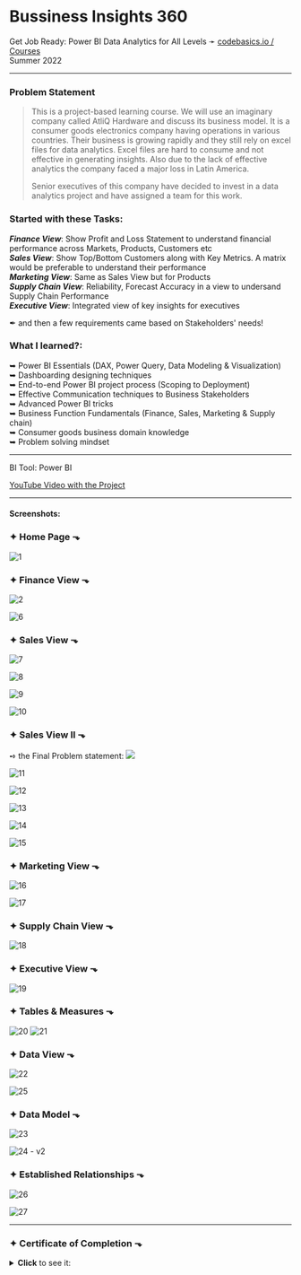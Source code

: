 # **Bussiness Insights 360**

Get Job Ready: Power BI Data Analytics for All Levels ➛ [codebasics.io / Courses](https://codebasics.io/#ourcourses)  
Summer 2022


--- 


### **Problem Statement** 

> This is a project-based learning course. We will use an imaginary company called AtliQ Hardware and discuss its business model. It is a consumer goods electronics company having operations in various countries. Their business is growing rapidly and they still rely on excel files for data analytics. Excel files are hard to consume and not effective in generating insights. Also due to the lack of effective analytics the company faced a major loss in Latin America.
> 
> Senior executives of this company have decided to invest in a data analytics project and have assigned a team for this work.



### **Started with these Tasks**: 

***Finance View***: Show Profit and Loss Statement to understand financial performance across Markets, Products, Customers etc  
***Sales View***: Show Top/Bottom Customers along with Key Metrics. A matrix would be preferable to understand their performance  
***Marketing View***: Same as Sales View but for Products  
***Supply Chain View***: Reliability, Forecast Accuracy in a view to undersand Supply Chain Performance  
***Executive View***: Integrated view of key insights for executives  

✒  and then a few requirements came based on Stakeholders' needs!

### **What I learned?**:

➥ Power BI Essentials (DAX, Power Query, Data Modeling & Visualization)  
➥ Dashboarding designing techniques  
➥ End-to-end Power BI project process (Scoping to Deployment)  
➥ Effective Communication techniques to Business Stakeholders  
➥ Advanced Power BI tricks  
➥ Business Function Fundamentals (Finance, Sales, Marketing & Supply chain)  
➥ Consumer goods business domain knowledge  
➥ Problem solving mindset  

---

BI Tool: Power BI

[YouTube Video with the Project](https://www.youtube.com/watch?v=a0sHR1Ehux4)


---


#### Screenshots:

### ✦ Home Page ⬎
![1](https://user-images.githubusercontent.com/94936000/202318186-33607a9b-15e4-4903-a035-36d0a970909e.jpg)

### ✦ Finance View ⬎
![2](https://user-images.githubusercontent.com/94936000/202318190-ca1bd5ac-9a74-4a06-ac9f-76e2193ce567.jpg)

![6](https://user-images.githubusercontent.com/94936000/202318194-013a1f8a-8e29-443a-9cab-096470c703ba.jpg)

### ✦ Sales View ⬎
![7](https://user-images.githubusercontent.com/94936000/202318197-d855f17c-a1e9-4d20-b64c-96d8a2b1cf3b.jpg)

![8](https://user-images.githubusercontent.com/94936000/202318200-a2e7dec9-aae0-4c74-a970-257a634a83af.jpg)

![9](https://user-images.githubusercontent.com/94936000/202318202-ccb074a1-7b37-445b-ae66-f779d7fc7809.jpg)

![10](https://user-images.githubusercontent.com/94936000/202318203-3c2bec2a-6744-41a5-a66c-0c76543a7cea.jpg)

### ✦ Sales View II ⬎
➺ the Final Problem statement:
![](https://user-images.githubusercontent.com/94936000/202322363-115a3155-4aed-47e7-a7a1-f48eee50a714.jpg)

![11](https://user-images.githubusercontent.com/94936000/202318204-690167bd-20c6-4e34-9919-15718db17937.jpg)

![12](https://user-images.githubusercontent.com/94936000/202318206-b91a7813-6016-4d92-afb5-e8f5e80c9a0b.jpg)

![13](https://user-images.githubusercontent.com/94936000/202318209-5f973393-c97c-4750-bfe1-000429fd5b4a.jpg)

![14](https://user-images.githubusercontent.com/94936000/202318211-6978bf5d-6eb9-424e-8170-0b4d0b2f95d5.jpg)

![15](https://user-images.githubusercontent.com/94936000/202318214-6f323d37-66cd-45bd-80fe-db45954e79a5.jpg)

### ✦ Marketing View ⬎
![16](https://user-images.githubusercontent.com/94936000/202318216-3631e75c-585f-4b48-ab08-b90abf5e9167.jpg)

![17](https://user-images.githubusercontent.com/94936000/202318217-d9e77a33-8b0a-483f-8f03-4765147a2bac.jpg)

### ✦ Supply Chain View ⬎
![18](https://user-images.githubusercontent.com/94936000/202318218-5eb66bbc-8546-49c4-9a78-603316a9d11e.jpg)

### ✦ Executive View ⬎
![19](https://user-images.githubusercontent.com/94936000/202318220-bfd992b2-3a6c-40c1-a868-19d9894be5c2.jpg)

### ✦ Tables & Measures ⬎
![20](https://user-images.githubusercontent.com/94936000/202318222-c0312bbf-70f8-4daf-953d-3f46ec09093b.jpg) ![21](https://user-images.githubusercontent.com/94936000/202318223-ca0a7fb6-0c86-41e7-a038-e16d8373a15a.jpg)

### ✦ Data View ⬎
![22](https://user-images.githubusercontent.com/94936000/202318225-e938763e-5ee5-4fdf-8f69-32143db837df.jpg)

![25](https://user-images.githubusercontent.com/94936000/202318231-5f4644e1-a21a-4722-a584-69abf29b73f5.jpg)

### ✦ Data Model ⬎
![23](https://user-images.githubusercontent.com/94936000/202318227-059217f3-3851-4ced-a21d-a3fe49363552.jpg)

![24 - v2](https://user-images.githubusercontent.com/94936000/202321181-faa0bcc4-0bf6-4353-bbed-98838355d8f3.jpg)

### ✦ Established Relationships ⬎
![26](https://user-images.githubusercontent.com/94936000/202329163-8f65f187-12dd-45f7-877d-f45d18c11e78.jpg)

![27](https://user-images.githubusercontent.com/94936000/202329165-8af93401-e203-4e18-90d6-cfc6ce2f1231.jpg)


---

### ✦ Certificate of Completion ⬎
<details><summary><b>Click</b> to see it:</summary><img src="https://user-images.githubusercontent.com/94936000/202324962-06bc91dc-9aa9-4dde-8fc3-59f6943aebd4.jpg"></details>



